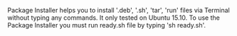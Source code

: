 Package Installer helps you to install '.deb', '.sh', 'tar', 'run' files via Terminal without typing any commands. It only tested on Ubuntu 15.10. To use the Package Installer you must run ready.sh file by typing 'sh ready.sh'.
